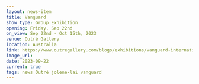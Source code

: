 ```yaml
---
layout: news-item
title: Vanguard
show_type: Group Exhibition
opening: Friday, Sep 22nd
on_view: Sep 22nd - Oct 15th, 2023
venue: Outré Gallery
location: Australia
link: https://www.outregallery.com/blogs/exhibitions/vanguard-international-invitational-22-sept-15-oct
image_url:
date: 2023-09-22 
current: true
tags: news Outré jolene-lai vanguard 
---
```

